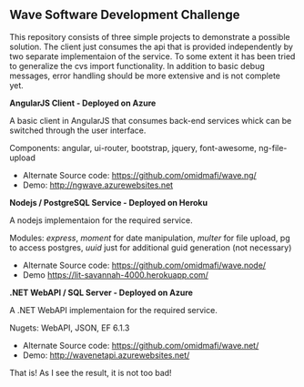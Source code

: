 
## Wave Software Development Challenge
This repository consists of three simple projects to demonstrate a possible solution. The client just consumes the api that is provided independently by two separate implementaion of the service. To some extent it has been tried to generalize the cvs import functionality. In addition to basic debug messages, error handling should be more extensive and is not complete yet.

**AngularJS Client - Deployed on Azure**

A basic client in AngularJS that consumes back-end services whick can be switched through the user interface. 

Components: angular, ui-router, bootstrap, jquery, font-awesome, ng-file-upload
- Alternate Source code: https://github.com/omidmafi/wave.ng/
- Demo: http://ngwave.azurewebsites.net

**Nodejs / PostgreSQL Service - Deployed on Heroku**

A nodejs implementaion for the required service. 

Modules: *express*, *moment* for date manipulation, *multer* for file upload, pg to access postgres, *uuid* just for additional guid generation (not necessary)
- Alternate Source code: https://github.com/omidmafi/wave.node/
- Demo https://lit-savannah-4000.herokuapp.com/


**.NET WebAPI / SQL Server - Deployed on Azure**

A .NET WebAPI implementaion for the required service. 

Nugets: WebAPI, JSON, EF 6.1.3 
- Alternate Source code: https://github.com/omidmafi/wave.net/
- Demo: http://wavenetapi.azurewebsites.net/


That is! As I see the result, it is not too bad!

